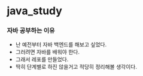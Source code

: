# java_study

### 자바 공부하는 이유
- 난 예전부터 자바 백엔드를 해보고 싶었다.
- 그러려면 자바를 배워야 한다.
- 그래서 레포를 만들었다.
- 딱히 단계별로 하진 않을거고 적당히 정리해볼 생각이다.